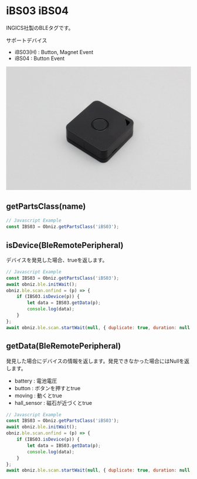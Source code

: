 # iBS03 iBS04
INGICS社製のBLEタグです。

サポートデバイス

- iBS03(H) : Button, Magnet Event
- iBS04 : Button Event

![](image.jpg)


## getPartsClass(name)

```javascript
// Javascript Example
const IBS03 = Obniz.getPartsClass('iBS03');
```

## isDevice(BleRemotePeripheral)

デバイスを発見した場合、trueを返します。

```javascript
// Javascript Example
const IBS03 = Obniz.getPartsClass('iBS03');
await obniz.ble.initWait();
obniz.ble.scan.onfind = (p) => {
    if (IBS03.isDevice(p)) {
        let data = IBS03.getData(p);
        console.log(data);
    }
};
await obniz.ble.scan.startWait(null, { duplicate: true, duration: null });
```

## getData(BleRemotePeripheral)

発見した場合にデバイスの情報を返します。発見できなかった場合にはNullを返します。

- battery : 電池電圧
- button : ボタンを押すとtrue
- moving : 動くとtrue
- hall_sensor : 磁石が近づくとtrue

```javascript
// Javascript Example
const IBS03 = Obniz.getPartsClass('iBS03');
await obniz.ble.initWait();
obniz.ble.scan.onfind = (p) => {
    if (IBS03.isDevice(p)) {
        let data = IBS03.getData(p);
        console.log(data);
    }
};
await obniz.ble.scan.startWait(null, { duplicate: true, duration: null });
```

